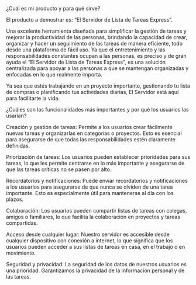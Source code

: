¿Cuál es mi producto y para qué sirve?

El producto a demostrar es: “El Servidor de Lista de Tareas Express”.

Una excelente herramienta diseñada para simplificar la gestión de tareas y mejorar la productividad de las personas, brindando la capacidad de crear, organizar y hacer un seguimiento de las tareas de manera eficiente, todo desde una plataforma de fácil uso. Ya que el entretenimiento y las responsabilidades constantes ocupan a las personas, es preciso y de gran ayuda el “El Servidor de Lista de Tareas Express", es una solución centralizada para apoyar a las personas a que se mantengan organizadas y enfocadas en lo que realmente importa.

Ya sea que estés trabajando en un proyecto importante, gestionando tu lista de compras o planificando tus actividades diarias, El Servidor está aquí para facilitarte la vida.

¿Cuáles son las funcionalidades más importantes y por qué los usuarios las usarían?

Creación y gestión de tareas: Permite a los usuarios crear fácilmente nuevas tareas y organizarlas en categorías o proyectos. Esto es esencial para asegurarse de que todas las responsabilidades estén claramente definidas.

Priorización de tareas: Los usuarios pueden establecer prioridades para sus tareas, lo que les permite centrarse en lo más importante y asegurarse de que las tareas críticas no se pasen por alto.

Recordatorios y notificaciones: Puede enviar recordatorios y notificaciones a los usuarios para asegurarse de que nunca se olviden de una tarea importante. Esto es especialmente útil para mantenerse al día con los plazos.

Colaboración: Los usuarios pueden compartir listas de tareas con colegas, amigos o familiares, lo que facilita la colaboración en proyectos y tareas compartidas.

Acceso desde cualquier lugar: Nuestro servidor es accesible desde cualquier dispositivo con conexión a internet, lo que significa que los usuarios pueden acceder a sus listas de tareas en casa, en el trabajo o en movimiento.

Seguridad y privacidad: La seguridad de los datos de nuestros usuarios es una prioridad. Garantizamos la privacidad de la información personal y de las tareas.
